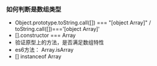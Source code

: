 ### 如何判断是数组类型

* Object.prototype.toString.call([]) === "[object Array]"  /  toString.call([])==='[object Array]'
* [].constructor === Array
* 验证原型上的方法，是否满足数组特性
* es6方法： Array.isArray 
* [] instanceof Array